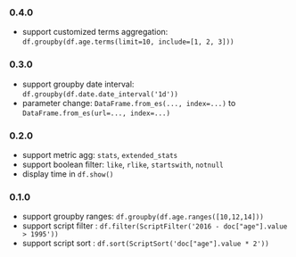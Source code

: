 ### 0.4.0

* support customized terms aggregation: `df.groupby(df.age.terms(limit=10, include=[1, 2, 3]))`

### 0.3.0

* support groupby date interval: `df.groupby(df.date.date_interval('1d'))`
* parameter change: `DataFrame.from_es(..., index=...)` to `DataFrame.from_es(url=..., index=...)`

### 0.2.0

* support metric agg: `stats`, `extended_stats`
* support boolean filter: `like`, `rlike`, `startswith`, `notnull`
* display time in `df.show()`

### 0.1.0

* support groupby ranges: `df.groupby(df.age.ranges([10,12,14]))`
* support script filter : `df.filter(ScriptFilter('2016 - doc["age"].value > 1995'))`
* support script sort : `df.sort(ScriptSort('doc["age"].value * 2'))`